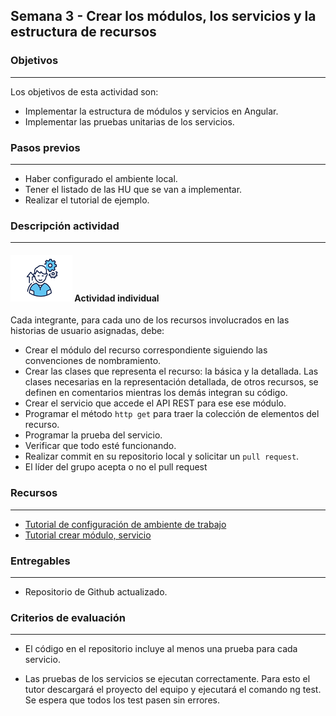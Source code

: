 ## Semana 3 - Crear los módulos, los servicios y la estructura de recursos

### Objetivos

---

Los objetivos de esta actividad son:

- Implementar la estructura de módulos y servicios en Angular.
- Implementar las pruebas unitarias de los servicios.

### Pasos previos

---

- Haber configurado el ambiente local.
- Tener el listado de las HU que se van a implementar.
- Realizar el tutorial de ejemplo.

### Descripción actividad

---

#### ![](./../../assets/images/individuo.png) Actividad individual

Cada integrante, para cada uno de los recursos involucrados en las historias de usuario asignadas, debe:

- Crear el módulo del recurso correspondiente siguiendo las convenciones de nombramiento.
- Crear las clases que representa el recurso: la básica y la detallada. Las clases necesarias en la representación detallada, de otros recursos, se definen en comentarios mientras los demás integran su código.
- Crear el servicio que accede el API REST para ese ese módulo.
- Programar el método `http get` para traer la colección de elementos del recurso.
- Programar la prueba del servicio.
- Verificar que todo esté funcionando.
- Realizar commit en su repositorio local y solicitar un `pull request`.
- El líder del grupo acepta o no el pull request

### Recursos

---

- [Tutorial de configuración de ambiente de trabajo](https://misovirtual.virtual.uniandes.edu.co/codelabs/EntornoTrabajo/index.html#0)
- [Tutorial crear módulo, servicio]()

### Entregables

---

- Repositorio de Github actualizado.

### Criterios de evaluación

---

- El código en el repositorio incluye al menos una prueba para cada servicio.

- Las pruebas de los servicios se ejecutan correctamente. Para esto el tutor descargará el proyecto del equipo y ejecutará el comando ng test. Se espera que todos los test pasen sin errores.
